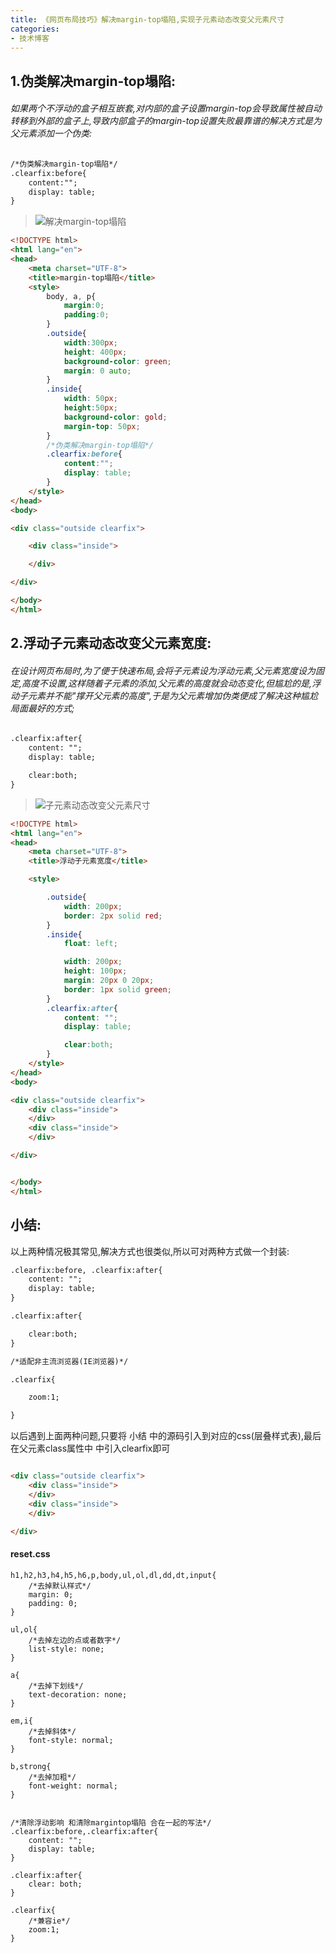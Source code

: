 ```yaml
---
title: 《网页布局技巧》解决margin-top塌陷,实现子元素动态改变父元素尺寸
categories:
- 技术博客
---
```




## 1.伪类解决margin-top塌陷:

###### 如果两个不浮动的盒子相互嵌套,对内部的盒子设置margin-top会导致属性被自动转移到外部的盒子上,导致内部盒子的margin-top设置失败最靠谱的解决方式是为父元素添加一个伪类:

```html
/*伪类解决margin-top塌陷*/
.clearfix:before{
    content:"";
    display: table;
}
```


>![解决margin-top塌陷](https://cdn.fangyuanxiaozhan.com/assets/1694242408407mdEsb5sm.gif)


```html
<!DOCTYPE html>
<html lang="en">
<head>
    <meta charset="UTF-8">
    <title>margin-top塌陷</title>
    <style>
        body, a, p{
            margin:0;
            padding:0;
        }
        .outside{
            width:300px;
            height: 400px;
            background-color: green;
            margin: 0 auto;
        }
        .inside{
            width: 50px;
            height:50px;
            background-color: gold;
            margin-top: 50px;
        }
        /*伪类解决margin-top塌陷*/
        .clearfix:before{
            content:"";
            display: table;
        }
    </style>
</head>
<body>

<div class="outside clearfix">

    <div class="inside">

    </div>

</div>

</body>
</html>

```

## 2.浮动子元素动态改变父元素宽度:

###### 在设计网页布局时,为了便于快速布局,会将子元素设为浮动元素,父元素宽度设为固定,高度不设置,这样随着子元素的添加,父元素的高度就会动态变化,但尴尬的是,浮动子元素并不能"撑开父元素的高度",于是为父元素增加伪类便成了解决这种尴尬局面最好的方式;


```html
.clearfix:after{
    content: "";
    display: table;

    clear:both;
}
```


>![子元素动态改变父元素尺寸](https://cdn.fangyuanxiaozhan.com/assets/1694242412915rGas6FMB.gif)


```html
<!DOCTYPE html>
<html lang="en">
<head>
    <meta charset="UTF-8">
    <title>浮动子元素宽度</title>

    <style>

        .outside{
            width: 200px;
            border: 2px solid red;
        }
        .inside{
            float: left;

            width: 200px;
            height: 100px;
            margin: 20px 0 20px;
            border: 1px solid green;
        }
        .clearfix:after{
            content: "";
            display: table;

            clear:both;
        }
    </style>
</head>
<body>

<div class="outside clearfix">
    <div class="inside">
    </div>
    <div class="inside">
    </div>

</div>


</body>
</html>

```

## 小结:
以上两种情况极其常见,解决方式也很类似,所以可对两种方式做一个封装:


```html
.clearfix:before, .clearfix:after{
    content: "";
    display: table;
}

.clearfix:after{

    clear:both;
}

/*适配非主流浏览器(IE浏览器)*/

.clearfix{

    zoom:1;

}

```

以后遇到上面两种问题,只要将 小结 中的源码引入到对应的css(层叠样式表),最后在父元素class属性中 中引入clearfix即可

```html

<div class="outside clearfix">
    <div class="inside">
    </div>
    <div class="inside">
    </div>

</div>
```

#### reset.css
```
h1,h2,h3,h4,h5,h6,p,body,ul,ol,dl,dd,dt,input{
    /*去掉默认样式*/
    margin: 0;
    padding: 0;
}

ul,ol{
    /*去掉左边的点或者数字*/
    list-style: none;
}

a{
    /*去掉下划线*/
    text-decoration: none;
}

em,i{
    /*去掉斜体*/
    font-style: normal;
}

b,strong{
    /*去掉加粗*/
    font-weight: normal;
}


/*清除浮动影响 和清除margintop塌陷 合在一起的写法*/
.clearfix:before,.clearfix:after{
    content: "";
    display: table;
}

.clearfix:after{
    clear: both;
}

.clearfix{
    /*兼容ie*/
    zoom:1;
}

```